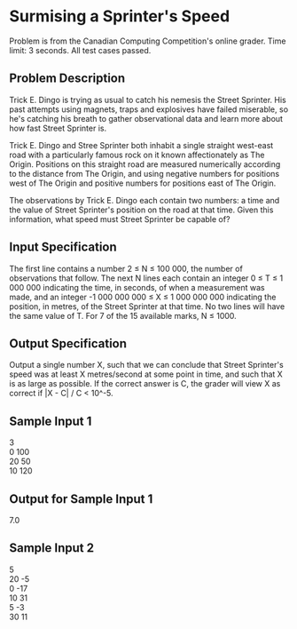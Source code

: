 # Surmising a Sprinter's Speed

Problem is from the Canadian Computing Competition's online grader.
Time limit: 3 seconds.
All test cases passed.

## Problem Description
Trick E. Dingo is trying as usual to catch his nemesis the Street Sprinter. His past attempts
using magnets, traps and explosives have failed miserable, so he's catching his breath to gather
observational data and learn more about how fast Street Sprinter is.

Trick E. Dingo and Stree Sprinter both inhabit a single straight west-east road with a particularly
famous rock on it known affectionately as The Origin. Positions on this straight road are measured
numerically according to the distance from The Origin, and using negative numbers for positions
west of The Origin and positive numbers for positions east of The Origin.

The observations by Trick E. Dingo each contain two numbers: a time and the value of Street
Sprinter's position on the road at that time. Given this information, what speed must Street Sprinter
be capable of?

## Input Specification
The first line contains a number 2 ≤ N ≤ 100 000, the number of observations that follow. The
next N lines each contain an integer 0 ≤ T ≤ 1 000 000 indicating the time, in seconds, of
when a measurement was made, and an integer -1 000 000 000 ≤ X ≤ 1 000 000 000 indicating
the position, in metres, of the Street Sprinter at that time. No two lines will have the same value of T.
For 7 of the 15 available marks, N ≤ 1000.

## Output Specification
Output a single number X, such that we can conclude that Street Sprinter's speed was at least X
metres/second at some point in time, and such that X is as large as possible. If the correct answer
is C, the grader will view X as correct if |X - C| / C < 10^-5.

## Sample Input 1
3\
0 100\
20 50\
10 120

## Output for Sample Input 1
7.0

## Sample Input 2
5\
20 -5\
0 -17\
10 31\
5 -3\
30 11
